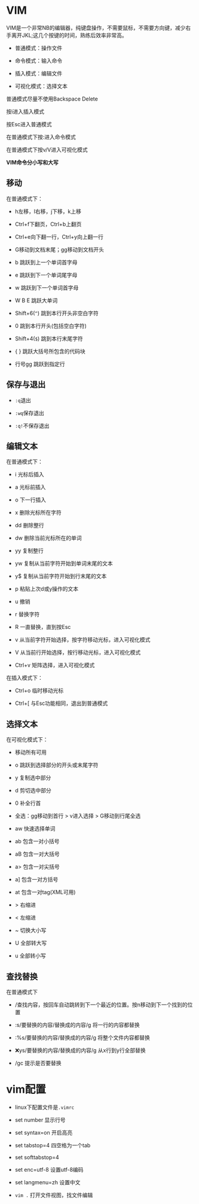 
# VIM

VIM是一个非常NB的编辑器，纯键盘操作，不需要鼠标，不需要方向键，减少右手离开JKL;这几个按键的时间，熟练后效率非常高。

- 普通模式：操作文件

- 命令模式：输入命令

- 插入模式：编辑文件

- 可视化模式：选择文本

普通模式尽量不使用Backspace Delete

按i进入插入模式

按Esc进入普通模式

在普通模式下按:进入命令模式

在普通模式下按v/V进入可视化模式

**VIM命令分小写和大写**

## 移动

在普通模式下：

- h左移，l右移，j下移，k上移

- Ctrl+f下翻页，Ctrl+b上翻页
 
- Ctrl+e向下翻一行，Ctrl+y向上翻一行

- G移动到文档末尾；gg移动到文档开头

- b 跳跃到上一个单词首字母

- e 跳跃到下一个单词尾字母

- w 跳跃到下一个单词首字母

- W B E 跳跃大单词

- Shift+6(`^`) 跳到本行开头非空白字符

- 0 跳到本行开头(包括空白字符)

- Shift+4(`$`) 跳到本行末尾字符

- { } 跳跃大括号所包含的代码块

- 行号gg 跳跃到指定行

## 保存与退出

- `:q`退出

- `:wq`保存退出

- `:q!`不保存退出

## 编辑文本

在普通模式下：

- i 光标后插入

- a 光标前插入

- o 下一行插入

- x 删除光标所在字符

- dd 删除整行
 
- dw 删除当前光标所在的单词

- yy 复制整行

- yw 复制从当前字符开始到单词末尾的文本

- y$ 复制从当前字符开始到行末尾的文本

- p 粘贴上次d或y操作的文本

- u 撤销

- r 替换字符

- R 一直替换，直到按Esc

- v 从当前字符开始选择，按字符移动光标，进入可视化模式

- V 从当前行开始选择，按行移动光标，进入可视化模式

- Ctrl+v 矩阵选择，进入可视化模式

在插入模式下：

- Ctrl+o 临时移动光标

- Ctrl+[ 与Esc功能相同，退出到普通模式


## 选择文本

在可视化模式下：

- 移动所有可用

- o 跳跃到选择部分的开头或末尾字符 

- y 复制选中部分

- d 剪切选中部分 

- 0 补全行首

- 全选：gg移动到首行 > v进入选择 > G移动到行尾全选
 
- aw 快速选择单词

- ab 包含一对小括号

- aB 包含一对大括号

- a> 包含一对尖括号

- a] 包含一对方括号

- at 包含一对tag(XML可用)

- \> 右缩进

- < 左缩进

- ~ 切换大小写

- U 全部转大写

- u 全部转小写

## 查找替换

在普通模式下

- /查找内容，按回车自动跳转到下一个最近的位置。按n移动到下一个找到的位置

- :s/要替换的内容/替换成的内容/g 将一行的内容都替换

- :%s/要替换的内容/替换成的内容/g 将整个文件内容都替换

- :x:ys/要替换的内容/替换成的内容/g 从x行到y行全部替换

- /gc 提示是否要替换

# vim配置

- linux下配置文件是`.vimrc`

- set number 显示行号

- set syntax=on 开启高亮

- set tabstop=4 四空格为一个tab

- set softtabstop=4

- set enc=utf-8 设置utf-8编码

- set langmenu=zh 设置中文

- `vim .` 打开文件视图，找文件编辑  